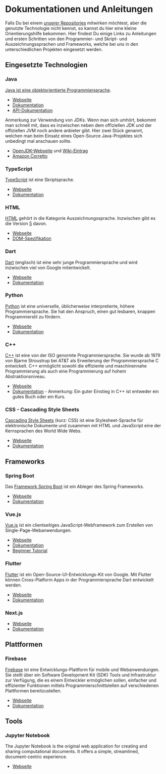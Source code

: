 # Dokumentationen und Anleitungen

Falls Du bei einem [unserer Repositories](https://github.com/orgs/it-at-m/repositories)  mitwirken möchtest, aber die genutzte Technologie nicht kennst, so kannst du hier eine kleine Orientierungshilfe bekommen. Hier findest Du einige Links zu Anleitungen und ersten Schritten von den Programmier- und Skript- und Auszeichnungssprachen und Frameworks, welche bei uns in den unterschiedlichen Projekten eingesetzt werden.


## Eingesetzte Technologien

### Java
[Java ist eine objektorientierte Programmiersprache](https://de.wikipedia.org/wiki/Java_(Programmiersprache)).

* [Webseite](https://www.oracle.com/java/)
* [Dokumentation](https://docs.oracle.com/en/java/index.html)
* [API-Dokumentation](https://docs.oracle.com/en/java/javase/18/docs/api/index.html)

Anmerkung zur Verwendung von JDKs. Wenn man sich umhört, bekommt man schnell mit, dass es inzwischen neben dem offiziellen JDK und der offiziellen JVM noch andere anbieter gibt.
Hier zwei Stück genannt, welchen man beim Einsatz eines Open-Source Java-Projektes sich unbedingt mal anschauen sollte.

* [OpenJDK-Webseite](https://openjdk.org/) und [Wiki-Eintrag](https://de.wikipedia.org/wiki/OpenJDK)
* [Amazon Corretto](https://aws.amazon.com/de/corretto/)


### TypeScript
[TypeScript](https://de.wikipedia.org/wiki/TypeScript) ist eine Skriptsprache.

* [Webseite](https://www.typescriptlang.org/)
* [Dokumentation](https://www.typescriptlang.org/docs/)

### HTML
[HTML](https://de.wikipedia.org/wiki/Hypertext_Markup_Language) gehört in die Kategorie Auszeichnungssprache. Inzwischen gibt es die Version [5](https://de.wikipedia.org/wiki/HTML5)  davon.

* [Webseite](https://www.w3.org/html/)
* [DOM-Spezifikation](https://dom.spec.whatwg.org/)

### Dart
[Dart](https://en.wikipedia.org/wiki/Dart_(programming_language)) (englisch) ist eine sehr junge Programmiersprache und wird inzwischen viel von Google mitentwickelt. 


* [Webseite](https://dart.dev/)
* [Dokumentation](https://dart.dev/guides)

### Python
[Python](https://de.wikipedia.org/wiki/Python_(Programmiersprache)) ist eine universelle, üblicherweise interpretierte, höhere Programmiersprache. Sie hat den Anspruch, einen gut lesbaren, knappen Programmierstil zu fördern.

* [Webseite](https://www.python.org/)
* [Dokumentation](https://docs.python.org/3/)

### C++
[C++](https://de.wikipedia.org/wiki/C%2B%2B) ist eine von der ISO genormte Programmiersprache. Sie wurde ab 1979 von Bjarne Stroustrup bei AT&T als Erweiterung der Programmiersprache C entwickelt. C++ ermöglicht sowohl die effiziente und maschinennahe Programmierung als auch eine Programmierung auf hohem Abstraktionsniveau.

* [Webseite](https://isocpp.org/)
* [Dokumentation](http://isocpp.github.io/CppCoreGuidelines/CppCoreGuidelines) - Anmerkung: Ein guter Einstieg in C++ ist entweder ein gutes Buch oder ein Kurs.

### CSS - Cascading Style Sheets
[Cascading Style Sheets](https://de.wikipedia.org/wiki/Cascading_Style_Sheets) (kurz: CSS) ist eine Stylesheet-Sprache für elektronische Dokumente und zusammen mit HTML und JavaScript eine der Kernsprachen des World Wide Webs.

* [Webseite](https://www.w3.org/Style/CSS/)
* [Dokumentation](https://developer.mozilla.org/en-US/docs/Web/CSS)


## Frameworks

### Spring Boot
Das [Framework Spring Boot](https://de.wikipedia.org/wiki/Spring_(Framework)) ist ein Ableger des Spring Frameworks.

* [Webseite](https://spring.io/projects/spring-boot)
* [Dokumentation](https://docs.spring.io/spring-boot/docs/current/reference/html/)

### Vue.js
[Vue.js](https://de.wikipedia.org/wiki/Vue.js) ist ein clientseitiges JavaScript-Webframework zum Erstellen von Single-Page-Webanwendungen.

* [Webseite](https://vuejs.org/)
* [Dokumentation](https://v2.vuejs.org/)
* [Beginner Tutorial](https://vuejs.org/tutorial/#step-1)


### Flutter
[Flutter](https://de.wikipedia.org/wiki/Flutter_(Software)) ist ein Open-Source-UI-Entwicklungs-Kit von Google. Mit Flutter können Cross-Platform Apps in der Programmiersprache Dart entwickelt werden. 

* [Webseite](https://flutter.dev/)
* [Dokumentation](https://docs.flutter.dev/)

### Next.js

* [Webseite](https://nextjs.org)
* [Dokumentation](https://nextjs.org/docs/getting-started)


## Plattformen

### Firebase
[Firebase](https://de.wikipedia.org/wiki/Firebase) ist eine Entwicklungs-Plattform für mobile und Webanwendungen. Sie stellt über ein Software Development Kit (SDK) Tools und Infrastruktur zur Verfügung, die es einem Entwickler ermöglichen sollen, einfacher und effizienter Funktionen mittels Programmierschnittstellen auf verschiedenen Plattformen bereitzustellen.

* [Webseite](https://firebase.google.com/)
* [Dokumentation](https://firebase.google.com/docs)


## Tools

### Jupyter Notebook
The Jupyter Notebook is the original web application for creating and sharing computational documents. It offers a simple, streamlined, document-centric experience.

* [Webseite](https://jupyter.org/)
